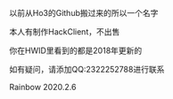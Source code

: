 以前从Ho3的Github搬过来的所以一个名字


本人有制作HackClient，不出售


你在HWID里看到的都是2018年更新的


如有疑问，请添加QQ:2322252788进行联系


Rainbow 2020.2.6
